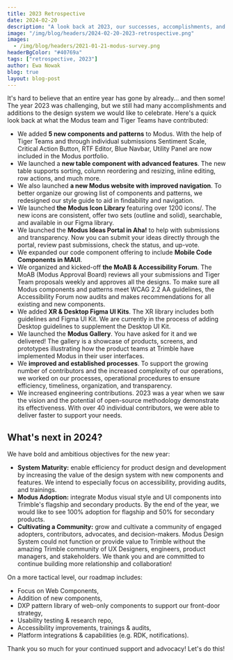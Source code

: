 ```yaml
---
title: 2023 Retrospective
date: 2024-02-20
description: "A look back at 2023, our successes, accomplishments, and what we are looking forward to in the new year."
image: "/img/blog/headers/2024-02-20-2023-retrospective.png"
images:
  - /img/blog/headers/2021-01-21-modus-survey.png
headerBgColor: "#40769a"
tags: ["retrospective, 2023"]
author: Ewa Nowak
blog: true
layout: blog-post
---
```


It's hard to believe that an entire year has gone by already... and then some! The year 2023 was challenging, but we still had many accomplishments and additions to the design system we would like to celebrate. Here's a quick look back at what the Modus team and Tiger Teams have contributed:

- We added **5 new components and patterns** to Modus. With the help of Tiger Teams and through individual submissions Sentiment Scale, Critical Action Button, RTF Editor, Blue Navbar, Utility Panel are now included in the Modus portfolio.
- We launched a **new table component with advanced features**. The new table supports sorting, column reordering and resizing, inline editing, row actions, and much more.
- We also launched **a new Modus website with improved navigation**. To better organize our growing list of components and patterns, we redesigned our style guide to aid in findability and navigation.
- We launched **the Modus Icon Library** featuring over 1200 icons/. The new icons are consistent, offer two sets (outline and solid), searchable, and available in our Figma library.
- We launched the **Modus Ideas Portal in Aha!** to help with submissions and transparency. Now you can submit your ideas directly through the portal, review past submissions, check the status, and up-vote.
- We expanded our code component offering to include **Mobile Code Components in MAUI**.
- We organized and kicked-off **the MoAB & Accessibility Forum**. The MoAB (Modus Approval Board) reviews all your submissions and Tiger Team proposals weekly and approves all the designs. To make sure all Modus components and patterns meet WCAG 2.2 AA guidelines, the Accessibility Forum now audits and makes recommendations for all existing and new components.
- We added **XR & Desktop Figma UI Kits**. The XR library includes both guidelines and Figma UI Kit. We are currently in the process of adding Desktop guidelines to supplement the Desktop UI Kit.
- We launched the **Modus Gallery**. You have asked for it and we delivered! The gallery is a showcase of products, screens, and prototypes illustrating how the product teams at Trimble have implemented Modus in their user interfaces.
- We **improved and established processes**. To support the growing number of contributors and the increased complexity of our operations, we worked on our processes, operational procedures to ensure efficiency, timeliness, organization, and transparency.
- We increased engineering contributions. 2023 was a year when we saw the vision and the potential of open-source methodology demonstrate its effectiveness. With over 40 individual contributors, we were able to deliver faster to support your needs.

## What's next in 2024?

We have bold and ambitious objectives for the new year:

- **System Maturity:** enable efficiency for product design and development by increasing the value of the design system with new components and features. We intend to especially focus on accessibility, providing audits, and trainings.
- **Modus Adoption:** integrate Modus visual style and UI components into Trimble's flagship and secondary products. By the end of the year, we would like to see 100% adoption for flagship and 50% for secondary products.
- **Cultivating a Community:** grow and cultivate a community of engaged adopters, contributors, advocates, and decision-makers. Modus Design System could not function or provide value to Trimble without the amazing Trimble community of UX Designers, engineers, product managers, and stakeholders. We thank you and are committed to continue building more relationship and collaboration!

On a more tactical level, our roadmap includes:

- Focus on Web Components,
- Addition of new components,
- DXP pattern library of web-only components to support our front-door strategy,
- Usability testing & research repo,
- Accessibility improvements, trainings & audits,
- Platform integrations & capabilities (e.g. RDK, notifications).

Thank you so much for your continued support and advocacy! Let's do this!
